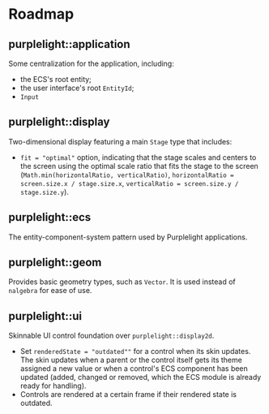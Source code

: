 # Roadmap

## purplelight::application

Some centralization for the application, including:

- the ECS's root entity;
- the user interface's root `EntityId`;
- `Input`

## purplelight::display

Two-dimensional display featuring a main `Stage` type that includes:

- `fit = "optimal"` option, indicating that the stage scales and centers to the screen using the optimal scale ratio that fits the stage to the screen (`Math.min(horizontalRatio, verticalRatio)`, `horizontalRatio = screen.size.x / stage.size.x`, `verticalRatio = screen.size.y / stage.size.y`).

## purplelight::ecs

The entity-component-system pattern used by Purplelight applications.

## purplelight::geom

Provides basic geometry types, such as `Vector`. It is used instead of `nalgebra` for ease of use.

## purplelight::ui

Skinnable UI control foundation over `purplelight::display2d`.

- Set `renderedState = "outdated""` for a control when its skin updates. The skin updates when a parent or the control itself gets its theme assigned a new value or when a control's ECS component has been updated (added, changed or removed, which the ECS module is already ready for handling).
- Controls are rendered at a certain frame if their rendered state is outdated.